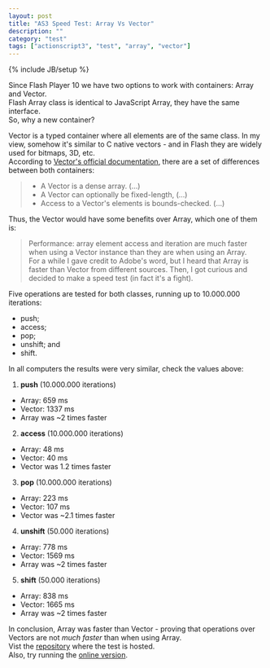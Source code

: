 ```yaml
---
layout: post
title: "AS3 Speed Test: Array Vs Vector"
description: ""
category: "test" 
tags: ["actionscript3", "test", "array", "vector"]
---
```

{% include JB/setup %}

Since Flash Player 10 we have two options to work with containers: Array and Vector.<br>
Flash Array class is identical to JavaScript Array, they have the same interface.<br>
So, why a new container?<br>

Vector is a typed container where all elements are of the same class. In my view, somehow it's similar to C native vectors - and in Flash they are widely used for bitmaps, 3D, etc.<br>
According to [Vector's official documentation](http://help.adobe.com/en_US/FlashPlatform/reference/actionscript/3/Vector.html), there are a set of differences between both containers:<br>
> * A Vector is a dense array. (...)<br>
> * A Vector can optionally be fixed-length, (...)<br>
> * Access to a Vector's elements is bounds-checked. (...)<br>

Thus, the Vector would have some benefits over Array, which one of them is:<br>
> Performance: array element access and iteration are much faster when using a Vector instance than they are when using an Array.<br>
For a while I gave credit to Adobe's word, but I heard that Array is faster than Vector from different sources. Then, I got curious and decided to make a speed test (in fact it's a fight).<br>

Five operations are tested for both classes, running up to 10.000.000 iterations:
* push;
* access;
* pop;
* unshift; and
* shift.

In all computers the results were very similar, check the values above:<br>
1. __push__ (10.000.000 iterations)
  * Array: 659 ms<br>
  * Vector: 1337 ms<br>
  * Array was ~2 times faster<br>
2. __access__ (10.000.000 iterations)
  * Array: 48 ms<br>
  * Vector: 40 ms<br>
  * Vector was 1.2 times faster<br>
3. __pop__ (10.000.000 iterations)
  * Array: 223 ms<br>
  * Vector: 107 ms<br>
  * Vector was ~2.1 times faster<br>
4. __unshift__ (50.000 iterations)
  * Array: 778 ms<br>
  * Vector: 1569 ms<br>
  * Array was ~2 times faster<br>
5. __shift__ (50.000 iterations)
  * Array: 838 ms<br>
  * Vector: 1665 ms<br>
  * Array was ~2 times faster<br>

In conclusion, Array was faster than Vector - proving that operations over Vectors are not *much faster* than when using Array.<br>
Vist the [repository](https://github.com/loteixeira/VectorVsArray) where the test is hosted.<br>
Also, try running the [online version](http://disturbedcoder.com/files/VectorVsArray.swf).
